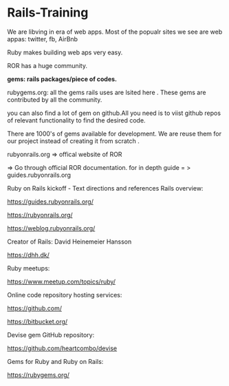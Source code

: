 # Rails-Training
We are libving in era of web apps.
Most of the popualr sites we see are web appas: twitter, fb, AirBnb

Ruby makes building web aps very easy.

ROR has a huge community. 

**gems: rails packages/piece of codes.**

rubygems.org:
all the gems rails uses are lsited here . These gems are contributed by all the community. 

you can also find a lot of gem on github.All you need is to viist github repos of relevant functionality to find the desired code. 

There are 1000's of gems available for development. We are reuse them for our project instead of creating it from scratch .


rubyonrails.org => offical website of ROR

=> Go through official ROR documentation.
for in depth guide = > guides.rubyonrails.org



Ruby on Rails kickoff - Text directions and references
Rails overview:

https://guides.rubyonrails.org/

https://rubyonrails.org/

https://weblog.rubyonrails.org/

Creator of Rails: David Heinemeier Hansson

https://dhh.dk/

Ruby meetups:

https://www.meetup.com/topics/ruby/

Online code repository hosting services:

https://github.com/

https://bitbucket.org/

Devise gem GitHub repository:

https://github.com/heartcombo/devise

Gems for Ruby and Ruby on Rails:

https://rubygems.org/




